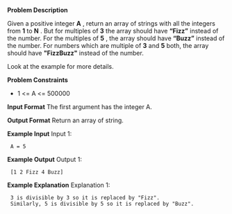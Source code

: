 **Problem Description**

Given a positive integer **A** , return an array of strings with all the integers from **1** to **N** . But for multiples of **3** the array should have **“Fizz”** instead of the number. For the multiples of **5** , the array should have **“Buzz”** instead of the number. For numbers which are multiple of **3** and **5** both, the array should have **"FizzBuzz"** instead of the number.

Look at the example for more details.

**Problem Constraints**

- 1 <= A <= 500000

**Input Format**
The first argument has the integer A.

**Output Format**
Return an array of string.

**Example Input**
Input 1:

```
 A = 5
```

**Example Output**
Output 1:

```
 [1 2 Fizz 4 Buzz]
```

**Example Explanation**
Explanation 1:

```
 3 is divisible by 3 so it is replaced by "Fizz".
 Similarly, 5 is divisible by 5 so it is replaced by "Buzz".
```
